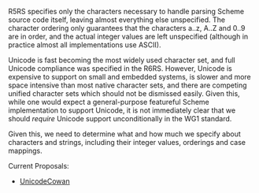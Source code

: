 R5RS specifies only the characters necessary to handle parsing Scheme
source code itself, leaving almost everything else unspecified.  The
character ordering only guarantees that the characters a..z, A..Z and
0..9 are in order, and the actual integer values are left unspecified
(although in practice almost all implementations use ASCII).

Unicode is fast becoming the most widely used character set, and full
Unicode compliance was specified in the R6RS.  However, Unicode is
expensive to support on small and embedded systems, is slower and more
space intensive than most native character sets, and there are
competing unified character sets which should not be dismissed easily.
Given this, while one would expect a general-purpose featureful Scheme
implementation to support Unicode, it is not immediately clear that we
should _require_ Unicode support unconditionally in the WG1 standard.

Given this, we need to determine what and how much we specify about
characters and strings, including their integer values, orderings and
case mappings.

Current Proposals:

* [UnicodeCowan](UnicodeCowan.md)
